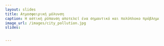 ```yaml
---
layout: slides
title: Ατμοσφαιρική μόλυνση
caption: Η αστική ρύπανση αποτελεί ένα σημαντικό και πολύπλοκο πρόβλημα, μέρος του οποίου είναι οι αέριοι ρύποι. Η ανάγκη για αυστηρότερους ελέγχους της ποιότητας του περιβάλλοντος συνδέεται με διαδραστικούς τρόπους.
image_url: /images/city_pollution.jpg
slides:


---
```

